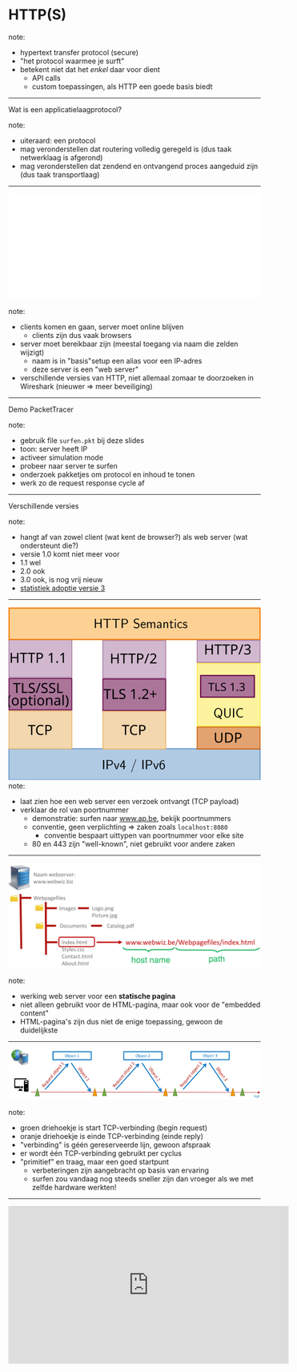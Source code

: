 # HTTP(S)

note:
- hypertext transfer protocol (secure)
- "het protocol waarmee je surft"
- betekent niet dat het *enkel* daar voor dient
  - API calls
  - custom toepassingen, als HTTP een goede basis biedt
---
Wat is een applicatielaagprotocol?

note:
- uiteraard: een protocol
- mag veronderstellen dat routering volledig geregeld is (dus taak netwerklaag is afgerond)
- mag veronderstellen dat zendend en ontvangend proces aangeduid zijn (dus taak transportlaag)
---
![Basisinteractie tussen HTTP client en HTTP server](./afbeeldingen/client-server-base-interaction.png)

note:
- clients komen en gaan, server moet online blijven
  - clients zijn dus vaak browsers
- server moet bereikbaar zijn (meestal toegang via naam die zelden wijzigt)
  - naam is in "basis"setup een alias voor een IP-adres
  - deze server is een "web server"
- verschillende versies van HTTP, niet allemaal zomaar te doorzoeken in Wireshark (nieuwer ⇒ meer beveiliging)
---
Demo PacketTracer

note:
- gebruik file `surfen.pkt` bij deze slides
- toon: server heeft IP
- activeer simulation mode
- probeer naar server te surfen
- onderzoek pakketjes om protocol en inhoud te tonen
- werk zo de request response cycle af
---
Verschillende versies

note:
- hangt af van zowel client (wat kent de browser?) als web server (wat ondersteunt die?)
- versie 1.0 komt niet meer voor
- 1.1 wel
- 2.0 ook
- 3.0 ook, is nog vrij nieuw
- [statistiek adoptie versie 3](https://w3techs.com/technologies/details/ce-http3)
---
![situering HTTP in protocolstack](./afbeeldingen/http_in_stack.svg)
note:
- laat zien hoe een web server een verzoek ontvangt (TCP payload)
- verklaar de rol van poortnummer
  - demonstratie: surfen naar www.ap.be, bekijk poortnummers
  - conventie, geen verplichting ⇒ zaken zoals `localhost:8080`
    - conventie bespaart uittypen van poortnummer voor elke site
  - 80 en 443 zijn "well-known", niet gebruikt voor andere zaken
---

![gebruik URL](./afbeeldingen/gebruikURL.png)

note:
- werking web server voor een **statische pagina**
- niet alleen gebruikt voor de HTML-pagina, maar ook voor de "embedded content"
- HTML-pagina's zijn dus niet de enige toepassing, gewoon de duidelijkste
---
![niet-persistente verbinding](./afbeeldingen/HTTP-non-persistent.png)

note:
- groen driehoekje is start TCP-verbinding (begin request)
- oranje driehoekje is einde TCP-verbinding (einde reply)
- "verbinding" is géén gereserveerde lijn, gewoon afspraak
- er wordt één TCP-verbinding gebruikt per cyclus
- "primitief" en traag, maar een goed startpunt
  - verbeteringen zijn aangebracht op basis van ervaring
  - surfen zou vandaag nog steeds sneller zijn dan vroeger als we met zelfde hardware werkten!
---
<iframe width="560" height="315" src="https://www.youtube.com/embed/2QVxUuTHLus?si=Dyu0SaTvuZFiUlJI"
                        title="YouTube video player" frameborder="0"
                        allow="accelerometer; autoplay; clipboard-write; encrypted-media; gyroscope; picture-in-picture; web-share"
                        allowfullscreen />

note:
- "trage" voorbeeld = HTTP 1.1
- als de eerdere uitleg HTTP 1.0 is, hoe zou dat er dan uitzien?
- snellere voorbeeld is hier HTTP 2, 3 is nog sneller maar beperkt ondersteund
---
```text
Method spatie Path spatie Version\r\n 
Header veldnaam:waarde\r\n            
Header veldnaam:waarde\r\n            
Header veldnaam:waarde\r\n            
...                                   
Header veldnaam:waarde\r\n            
\r\n                                  
Data Data Data Data Data ...          
```

note:
- dit is de achterliggende structuur
- als er op MDN,... sprake is over headers,... gaat het over deze zaken
---
```text
GET /nl/faqs HTTP/1.1\r\n                 
Host: www.bpost.be \r\n                   
User-agent: Mozilla/5.0 Firefox/69.0 \r\n 
Connection: keep-alive \r\n               
Accept:text/html\r\n                      
```

note:
- concreter voorbeeld van de eerdere template
- dit is een *request*, een response zou er anders uitzien
- alles behalve de data is in ASCII
- headers zijn niet allemaal vereist
- een web server = een programma dat deze zaken uitleest, analyseert, een antwoord opbouwt in functie ervan
- dataveld is "free form"
- **vraag**: wat zou de gebruiker in zijn URL-balk hebben ingetypt?
- **vraag**: welke browser is hier gebruikt?
---
- GET
- POST
- PUT
- DELETE
- ...

note:
- komen niet allemaal voor in browserverkeer
- kan deze genereren met Postman / Thunder Client
- deze vier zijn te kennen, er zijn er meer
- PUT is de lastigste: een "upsert"
---
`curl -X METHOD URL -H "HEADERNAAM1: HEADERWAARDE1" -H "HEADERNAAM2: HEADERWAARDE2" ...`
note:

- voor als je HTTP wil automatiseren
- eigenlijk hetzelfde als `fetch` in NodeJS
  - wel veel kleiner en op veel meer machines beschikbaar
- Voorbeeld: `curl -X GET www.ap.be` (301: redirect, browser zou automatisch volgen)
---
- Open het Wireshark bestand `http1` van op DigitAP.
- Beantwoord volgende vragen:
  - Wat is het IP-adres van de **server**?
  - Naar welke serverpoort wordt er hier gestuurd?
  - Met welk protocol komt dit poortnummer overeen?
  - Welke versie van HTTP is er hier gebruikt?
  - Welke URL is er opgevraagd?
  - Welke HTTP method is er gebruikt?
  - Hoe veel headerlijnen zijn er hier in de request?
  - Hoe veel (niet-header) data?
---
```text
Versie spatie Code spatie Phrase\r\n 
Header veldnaam:waarde\r\n           
Header veldnaam:waarde\r\n           
Header veldnaam:waarde\r\n           
...                                  
Header veldnaam:waarde\r\n           
\r\n                                 
Data Data Data Data Data ...         

```
---
```text
HTTP/1.1 200 OK\r\n                               
Date: Fri, 27 sep 2019 09:29:38 GMT\r\n           
Server: Apache\r\n                                
Last-Modified: Wed, 25 sep 2019 21:58:55 GMT \r\n 
Content-Type:text/html\r\n                        
Content-Length:586\r\n                            
\r\n                                              
Data Data Data Data                               
```

note:
- een **response**, te herkennen aan gebruik van een foutcode
  - eerste cijfer moet je herkennen, de rest niet
  - 200 en 404 moet je wel op het zicht kunnen zeggen
- "Data" is bijvoorbeeld de HTML, maar wel voorgesteld als bytes
  - hoe die bytes begrepen moeten worden, kan mee in `Content-Type` header
- bekijk ook even het "network" tabblad in de browser (Firefox doet dit alvast goed): zelfde info, makkelijker leesbaar
- denkvraag: wat betekent dit voor iets zoals een website die de tussenstand van een sportwedstrijd of iets dergelijks toont?
---
- Beantwoord volgende vragen over het bestand `http2`:
  - Zorg dat enkel HTTP-pakketten zichtbaar zijn.
  - Welke URL werd bezocht?
  - Geef een lijst van de "embedded content".
  - Welke opgevraagde file kon niet gevonden worden?
  - Hoe kan je dit hier aflezen?
  - Ga op een HTTP pakketje staan, rechtsklik en kies voor “Follow” → "HTTP stream"
  - Wanneer is de homepage van de website voor de laatste keer aangepast?
  - Wanneer werd de website bezocht?
  - Welke font wordt er op de website gebruikt?
---
- Open [cheat sheet curl](https://devhints.io/curl)
- Start een trace in Wireshark.
- Doe met curl een POST request naar het pad `post` van de website `https://httpbin.org`. Geef met de `accept` aan dat het antwoordtype `application/json` moet zijn.
- Stop de trace.
- Filter enkel de pakketten die behoren tot deze interactie.
  - Tip: zoek er één dat tot deze interactie behoort en rechterklik...
- Kan je te weten komen welk type server heeft geantwoord?
---
![situering HTTPS](./afbeeldingen/http_in_stack.svg)

note:
- TLS is tegenwoordig vereist
- sites als NeverSSL **moeten** oudere versie blijven gebruiken
- eigenlijk is SSL verouderd en vervangen door TLS, maar we gebruiken het nog als term (NeverSSL, SSL-certificaat,...)
---
```text
Versie spatie Code spatie Phrase\r\n 
Header veldnaam:waarde\r\n           
Header veldnaam:waarde\r\n           
Header veldnaam:waarde\r\n           
...                                  
Header veldnaam:waarde\r\n           
\r\n                                 
Data Data Data Data Data ...         
```

note:
- unencrypted
- mogelijk zichtbaar voor wie Wireshark runt op zelfde Wifi
- zichtbaar voor tussenstops tussen client en server
---
## HTTPS
---
- authenticatie
- encryptie
- HTTP protocol zelf blijft ongewijzigd
---
<iframe width="560" height="315"
                        src="https://www.youtube.com/embed/j9QmMEWmcfo?si=uhMhe5eoUejHJaat&amp;start=66"
                        title="YouTube video player" frameborder="0"
                        allow="accelerometer; autoplay; clipboard-write; encrypted-media; gyroscope; picture-in-picture; web-share"
                        allowfullscreen />

note:

- probeer zo veel mogelijk te volgen (van start tot 3:47), ik zal de belangrijkste puntjes benoemen
  - er vindt een handshake plaats
  - server toont een certificaat, met daarin een public key, gegarandeerd door een vertrouwde partij (CA)
  - client kan dus iets terugzenden dat (volgens de vertrouwde partij) enkel bedoelde ontvanger kan lezen
  - op basis hiervan spreken ze een gedeeld geheim af (enkel zender en ontvanger kennen dit)
  - "self-signed certificate" is alleen zinvol voor testen, nooit vertrouwen (betekent dat server over zichzelf zegt dat hij betrouwbaar is)
  - oude beste practices blijven gelden, maar niet om exact dezelfde redenen
    - bv. geen wachtwoorden via `GET`
      - blijft nuttig omdat inkomende requests vaak gelogd worden, maar hun data niet
---
![TCP handshake](./afbeeldingen/TCP-handshake.png)
---
Certificaten

note:
- "bewijs van echtheid"
- van "DV" (domeinvalidatie) tot "EV" (extended validatie, inclusief soort background check)
- vooral belangrijk te onthouden:
  - bestaan voor volledig gespecifieerde domeinnamen of voor suffixen
  - LetsEncrypt is altijd mogelijk en is gratis, is dan ook het "bare minimum"
    - bewijst dat je communiceert met de eigenaar van die domeinnaam, maar bv. niet dat die domeinnaam eigendom is van bedrijf XYZ
  - demonstratie: "grote" websites geverifieerd door Google, Amazon, Microsoft,... ; blogs etc. vaak door Letsencrypt
---
TLS in Wireshark

note:
- enkel de "handshake" is normaal gesproken zichtbaar
- je kan voor je eigen traces wel extra info bijhouden ("secret key"), zodat je kan zien welk verkeer je stuurt
- bv. voor Examon kan je eigenlijk achterhalen welke data je naar de server stuurt
---
Statelessness

note:
- eenvoudiger ontwerp protocol
  - eenvoudiger te implementeren voor clientapplicaties zoals browsers en voor web servers
- minder feilbaar
- maar... strookt dit met de ervaring?
  - cookies
  - mechanismen voor local storage
  - database
---
Cookies

note:
- HTTP 1.0 lag vast in 1991, cookies in 1994!
- past binnen trend om voort te bouwen op eenvoudigere basis (bv. QUIC bovenop UDP)
- typisch 4 componenten
  - cookie header in de response ("hey, browser, onthoud dit voor deze website")
  - cookie header in request naar de website ("dit is wat ik moest onthouden")
  - cookie zelf (bestandje in de browser)
  - databasetabel (als de server iets moet onthouden)
---
![interactie client-server bij gebruik session cookie](./afbeeldingen/cookies-sessions.webp)
---
Nadelen

note:
- privacy (tracking cookies specifiek!)
- security (als bestandje dient als "polsbandje" voor login, kan het mogelijk gestolen worden)
---
Moraal

note:
- wees voorzichtig met gebruik van cookies en informeer je rond best practices security, mogelijk specifiek voor je web framework!
---
Local storage en IndexedDB

note:
- doen wat aan cookies denken
- ander toepassingsgebied: dienen voor gebruik met JavaScript
---
### Opdrachten
---
Zoekopdracht:

- session cookie
- persistent cookie
- first-party cookie
- third-party cookie
- zombie cookie
- tracking cookie
---
www.ap.be

note:
- Welke cookies worden ingesteld?
- Hoe kan je dit zien?
---
amiunique.org

note:
- Vorm van tracking **zonder** cookies, "browser fingerprinting"
---
![proxy server](./afbeeldingen/proxyserver.png)
---
(HTTP) proxy

note:
- "goede" man in the middle
- bespaart bandbreedte
- kan extra beveiliging toevoegen
- kan surfgedrag werknemers beperken / monitoren
- kan met TLS werken, maar vereist extra certificaat (waardoor eigenaar proxy *al* je verkeer kan monitoren, in principe zelfs als je niet meer via de proxy surft maar wel het certificaat behoudt)
- verwant aan een VPN, maar focus ligt op caching i.p.v. verbeteren privacy
- soms beperkt tot HTTP, soms voor alle soorten verkeer
- lijstje: https://www.fortinet.com/resources/cyberglossary/proxy-server
---
![MITMproxy](./afbeeldingen/mitmproxy.gif)

note:
- eenvoudige proxy voor security doeleinden
- surf naar neverssl.com
- bewerk opgezochte pagina, bewerk antwoord
- kan geautomatiseerd
- kan dus ook met TLS
---
![flowchart proxy modes](https://docs.mitmproxy.org/stable/schematics/proxy-modes-flowchart.png)
---
- installeer mitmproxy (mogelijk expliciet toelaten)
- run in terminal: `mitmproxy`
- run in tweede terminal: `curl --proxy localhost:8080 neverssl.com`
- wat zie je gebeuren?
- stop hierna het commando `mitmproxy` met de `q`-toets
---
- bekijk het tutorialfilmpje op [deze pagina](https://docs.mitmproxy.org/stable/mitmproxytutorial-interceptrequests/)
- start het commando `mitmweb` (de grafische versie)
- Stel via "start" → "intercept" een filter in die responses tegenhoudt
- Navigeer met <code>curl</code> naar http://wttr.in/Antwerpen
- Ga na dat je het request ziet in MITMWeb
- Pas het weerbericht aan dat de ontvanger te zien krijgt
- Laat het gewijzigde antwoord versturen
- Zie je het aangepaste weerbericht in de terminal?
---
**reverse** proxy

note:
- past **inkomend** verkeer aan eerder dan uitgaand 
- kan gebruikt worden om aparte web servers op zelfde machine te runnen
- kan gebruikt worden om HTTPS te voorzien wanneer de web servers dit zelf niet ingebouwd hebben
- je zal er zo eentje voorzien voor je projectopdracht
- **veronderstel in code niet dat je rechtstreeks met de andere partij spreekt!**
---
- Lees [deze pagina](https://docs.mitmproxy.org/stable/concepts-modes/#reverse-proxy) tot en met "Listen port"
- Zorg dat HTTP-verkeer naar localhost:8080 wordt omgeleid naar neverssl.com via de terminalversie van `mitmproxy`
- Configureer de reverse proxy om requests te onderscheppen.
- Stuur een request naar localhost:8080 met curl (zonder `--proxy` in het commando!).
- Zie je iets in je MITM venster?
- Wat gebeurt er als je rechtstreeks naar http://neverssl.com gaat met curl?
  - (Met je browser zie je dit niet altijd omwille van caching.)

